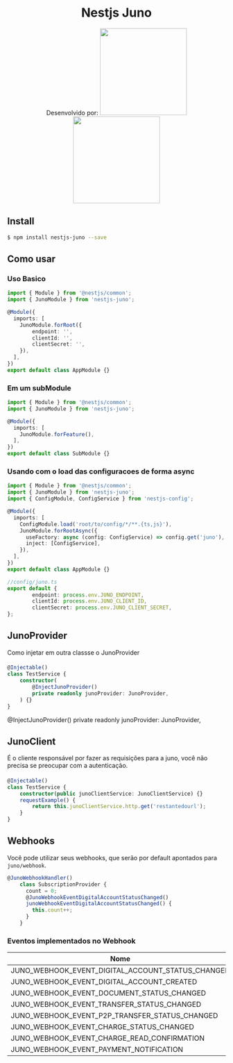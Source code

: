 
<h1 align="center">Nestjs Juno</h1>

<p align="center">
  Desenvolvido por:
    <img src="https://dev.juno.com.br/juno.2.0.png"/ style="width: 200px"> <img style="width: 200px" src="https://savecash.com.br/saveCashTeam/images/logo-color.svg"/>  

</p>

## Install

```bash
$ npm install nestjs-juno --save
```

## Como usar

### Uso Basico

```typescript
import { Module } from '@nestjs/common';
import { JunoModule } from 'nestjs-juno';

@Module({
  imports: [
    JunoModule.forRoot({
        endpoint: '',
        clientId: '',
        clientSecret: '',
    }),
  ],
})
export default class AppModule {}
```

### Em um subModule
```typescript
import { Module } from '@nestjs/common';
import { JunoModule } from 'nestjs-juno';

@Module({
  imports: [
    JunoModule.forFeature(),
  ],
})
export default class SubModule {}
```

### Usando com o load das configuracoes de forma async

```typescript
import { Module } from '@nestjs/common';
import { JunoModule } from 'nestjs-juno';
import { ConfigModule, ConfigService } from 'nestjs-config';

@Module({
  imports: [
    ConfigModule.load('root/to/config/*/**.{ts,js}'),
    JunoModule.forRootAsync({
      useFactory: async (config: ConfigService) => config.get('juno'),
      inject: [ConfigService],
    }),
  ],
})
export default class AppModule {}

//config/juno.ts
export default {
        endpoint: process.env.JUNO_ENDPOINT,
        clientId: process.env.JUNO_CLIENT_ID,
        clientSecret: process.env.JUNO_CLIENT_SECRET,
};
```

## JunoProvider

Como injetar em outra classse o JunoProvider

#### 
```typescript
@Injectable()
class TestService {
    constructor(
        @InjectJunoProvider()
        private readonly junoProvider: JunoProvider,
    ) {}
}
```


@InjectJunoProvider()
        private readonly junoProvider: JunoProvider,

## JunoClient

É o cliente responsável por fazer as requisições para a juno, você não precisa se preocupar com a autenticação.

#### 
```typescript
@Injectable()
class TestService {
    constructor(public junoClientService: JunoClientService) {}
    requestExample() {
        return this.junoClientService.http.get('restantedourl');
    }
}
```

## Webhooks

Você pode utilizar seus webhooks, que serão por default apontados para ```juno/webhook```.

```typescript
@JunoWebhookHandler()
    class SubscriptionProvider {
      count = 0;
      @JunoWebhookEventDigitalAccountStatusChanged()
      junoWebhookEventDigitalAccountStatusChanged() {
        this.count++;
      }
    }

```

### Eventos implementados no Webhook

Nome | Tag Juno | NestJS decorator
--- | --- | ---
JUNO_WEBHOOK_EVENT_DIGITAL_ACCOUNT_STATUS_CHANGED | DIGITAL_ACCOUNT_STATUS_CHANGED | JunoWebhookEventDigitalAccountStatusChanged
JUNO_WEBHOOK_EVENT_DIGITAL_ACCOUNT_CREATED | DIGITAL_ACCOUNT_CREATED | JunoWebhookEventDigitalAccountCreated
JUNO_WEBHOOK_EVENT_DOCUMENT_STATUS_CHANGED | DOCUMENT_STATUS_CHANGED | JunoWebhookEventDocumentStatusChanged
JUNO_WEBHOOK_EVENT_TRANSFER_STATUS_CHANGED | TRANSFER_STATUS_CHANGED | JunoWebhookEventTransferStatusChanged
JUNO_WEBHOOK_EVENT_P2P_TRANSFER_STATUS_CHANGED | P2P_TRANSFER_STATUS_CHANGED | JunoWebhookEventP2PTransferStatusChanged
JUNO_WEBHOOK_EVENT_CHARGE_STATUS_CHANGED | CHARGE_STATUS_CHANGED | JunoWebhookEventChargeStatusChanged
JUNO_WEBHOOK_EVENT_CHARGE_READ_CONFIRMATION | CHARGE_READ_CONFIRMATION | JunoWebhookEventChargeReadConfirmation
JUNO_WEBHOOK_EVENT_PAYMENT_NOTIFICATION | PAYMENT_NOTIFICATION | JunoWebhookEventPaymentNotification